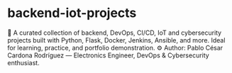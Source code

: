 # backend-iot-projects
🎯 A curated collection of backend, DevOps, CI/CD, IoT and cybersecurity projects built with Python, Flask, Docker, Jenkins, Ansible, and more. Ideal for learning, practice, and portfolio demonstration.  ⚙️ Author: Pablo César Cardona Rodríguez — Electronics Engineer, DevOps &amp; Cybersecurity enthusiast.
